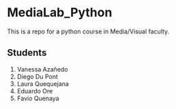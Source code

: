 # MediaLab_Python
This is a repo for a python course in Media/Visual faculty.

## Students 
1. Vanessa Azañedo
2. Diego Du Pont
3. Laura Quequejana
4. Eduardo Ore
5. Favio Quenaya
